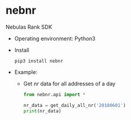 # nebnr
Nebulas Rank SDK

- Operating environment: Python3

- Install

    ```
    pip3 install nebnr
    ```

- Example:
    - Get nr data for all addresses of a day
        ```Python
        from nebnr.api import *

        nr_data = get_daily_all_nr('20180601')
        print(nr_data)
        ```
